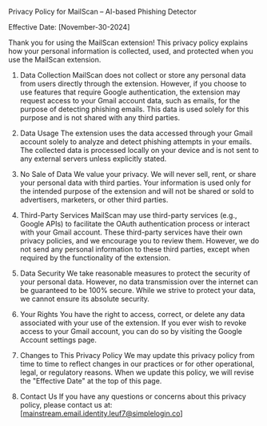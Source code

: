 Privacy Policy for MailScan – AI-based Phishing Detector

Effective Date: [November-30-2024]

Thank you for using the MailScan extension! This privacy policy explains how your personal information is collected, used, and protected when you use the MailScan extension.

1. Data Collection
MailScan does not collect or store any personal data from users directly through the extension. However, if you choose to use features that require Google authentication, the extension may request access to your Gmail account data, such as emails, for the purpose of detecting phishing emails. This data is used solely for this purpose and is not shared with any third parties.

2. Data Usage
The extension uses the data accessed through your Gmail account solely to analyze and detect phishing attempts in your emails. The collected data is processed locally on your device and is not sent to any external servers unless explicitly stated.

3. No Sale of Data
We value your privacy. We will never sell, rent, or share your personal data with third parties. Your information is used only for the intended purpose of the extension and will not be shared or sold to advertisers, marketers, or other third parties.

4. Third-Party Services
MailScan may use third-party services (e.g., Google APIs) to facilitate the OAuth authentication process or interact with your Gmail account. These third-party services have their own privacy policies, and we encourage you to review them. However, we do not send any personal information to these third parties, except when required by the functionality of the extension.

5. Data Security
We take reasonable measures to protect the security of your personal data. However, no data transmission over the internet can be guaranteed to be 100% secure. While we strive to protect your data, we cannot ensure its absolute security.

6. Your Rights
You have the right to access, correct, or delete any data associated with your use of the extension. If you ever wish to revoke access to your Gmail account, you can do so by visiting the Google Account settings page.

7. Changes to This Privacy Policy
We may update this privacy policy from time to time to reflect changes in our practices or for other operational, legal, or regulatory reasons. When we update this policy, we will revise the "Effective Date" at the top of this page.

8. Contact Us
If you have any questions or concerns about this privacy policy, please contact us at:
[mainstream.email.identity.leuf7@simplelogin.co]
